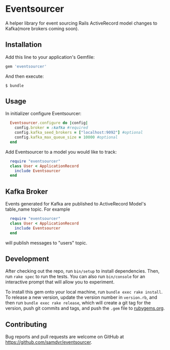 # Eventsourcer

A helper library for event sourcing Rails ActiveRecord model changes to Kafka(more brokers coming soon).

## Installation

Add this line to your application's Gemfile:

```ruby
gem 'eventsourcer'
```

And then execute:

    $ bundle

## Usage

In initializer configure Eventsourcer:
```ruby
  Eventsourcer.configure do |config|
    config.broker = :kafka #required
    config.kafka_seed_brokers = ["localhost:9092"] #optional
    config.kafka_max_queue_size = 10000 #optional
  end
```

Add Eventsourcer to a model you would like to track:
```ruby
  require "eventsourcer"
  class User < ApplicationRecord
    include Eventsourcer
  end
```

## Kafka Broker
Events generated for Kafka are published to ActiveRecord Model's table_name topic.
For example
```ruby
  require "eventsourcer"
  class User < ApplicationRecord
    include Eventsourcer
  end
```
will publish messages to "users" topic.

## Development

After checking out the repo, run `bin/setup` to install dependencies. Then, run `rake spec` to run the tests. You can also run `bin/console` for an interactive prompt that will allow you to experiment.

To install this gem onto your local machine, run `bundle exec rake install`. To release a new version, update the version number in `version.rb`, and then run `bundle exec rake release`, which will create a git tag for the version, push git commits and tags, and push the `.gem` file to [rubygems.org](https://rubygems.org).

## Contributing

Bug reports and pull requests are welcome on GitHub at https://github.com/samdvr/eventsourcer.
